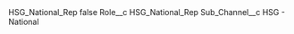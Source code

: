 <?xml version="1.0" encoding="UTF-8"?>
<CustomMetadata xmlns="http://soap.sforce.com/2006/04/metadata" xmlns:xsi="http://www.w3.org/2001/XMLSchema-instance" xmlns:xsd="http://www.w3.org/2001/XMLSchema">
    <label>HSG_National_Rep</label>
    <protected>false</protected>
    <values>
        <field>Role__c</field>
        <value xsi:type="xsd:string">HSG_National_Rep</value>
    </values>
    <values>
        <field>Sub_Channel__c</field>
        <value xsi:type="xsd:string">HSG - National</value>
    </values>
</CustomMetadata>

